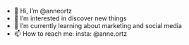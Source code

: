 - 👋 Hi, I’m @anneortz
- 👀 I’m interested in discover new things
- 🌱 I’m currently learning about marketing and social media
- 📫 How to reach me: insta: @anne.ortz

<!---
anneortz/anneortz is a ✨ special ✨ repository because its `README.md` (this file) appears on your GitHub profile.
You can click the Preview link to take a look at your changes.
--->
